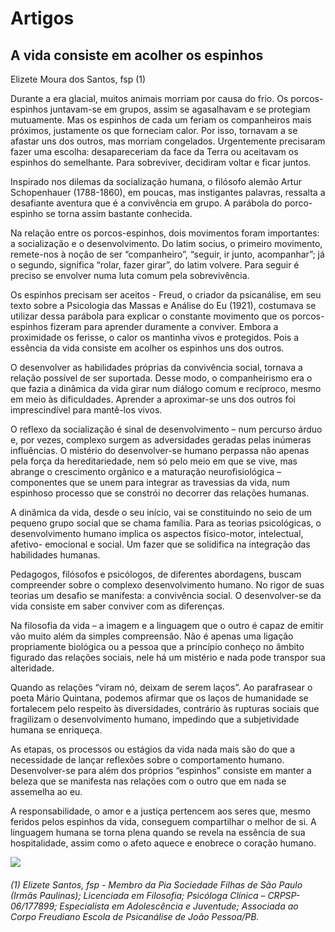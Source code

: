 # Artigos

## A vida consiste em acolher os espinhos

Elizete Moura dos Santos, fsp (1)
 
Durante a era glacial, muitos animais morriam por causa do frio. Os porcos-espinhos juntavam-se em grupos, assim se agasalhavam e se protegiam mutuamente. Mas os espinhos de cada um feriam os companheiros mais próximos, justamente os que forneciam calor. Por isso, tornavam a se afastar uns dos outros, mas morriam congelados. Urgentemente precisaram fazer uma escolha: desapareceriam da face da Terra ou aceitavam os espinhos do semelhante. Para sobreviver, decidiram voltar e ficar juntos.

Inspirado nos dilemas da socialização humana, o filósofo alemão Artur Schopenhauer (1788-1860), em poucas, mas instigantes palavras, ressalta a desafiante aventura que é a convivência em grupo. A parábola do porco- espinho se torna assim bastante conhecida.

Na relação entre os porcos-espinhos, dois movimentos foram importantes: a socialização e o desenvolvimento. Do latim socius, o primeiro movimento, remete-nos à noção de ser “companheiro”, “seguir, ir junto, acompanhar”; já o segundo, significa “rolar, fazer girar”, do latim volvere. Para seguir é preciso se envolver numa luta comum pela sobrevivência.

Os espinhos precisam ser aceitos - Freud, o criador da psicanálise, em seu texto sobre a Psicologia das Massas e Análise do Eu (1921), costumava se utilizar dessa parábola para explicar o constante movimento que os porcos-espinhos fizeram para aprender duramente a conviver. Embora a proximidade os ferisse, o calor os mantinha vivos e protegidos. Pois a essência da vida consiste em acolher os espinhos uns dos outros.

O desenvolver as habilidades próprias da convivência social, tornava a relação possível de ser suportada. Desse modo, o companheirismo era o que fazia a dinâmica da vida girar num diálogo comum e recíproco, mesmo em meio às dificuldades. Aprender a aproximar-se uns dos outros foi imprescindível para mantê-los vivos.

O reflexo da socialização é sinal de desenvolvimento – num percurso árduo e, por vezes, complexo surgem as adversidades geradas pelas inúmeras influências. O mistério do desenvolver-se humano perpassa não apenas pela força da hereditariedade, nem só pelo meio em que se vive, mas abrange o crescimento orgânico e a maturação neurofisiológica – componentes que se unem para integrar as travessias da vida, num espinhoso processo que se constrói no decorrer das relações humanas.

A dinâmica da vida, desde o seu início, vai se constituindo no seio de um pequeno grupo social que se chama família. Para as teorias psicológicas, o desenvolvimento humano implica os aspectos físico-motor, intelectual, afetivo- emocional e social. Um fazer que se solidifica na integração das habilidades humanas.

Pedagogos, filósofos e psicólogos, de diferentes abordagens, buscam compreender sobre o complexo desenvolvimento humano. No rigor de suas teorias um desafio se manifesta: a convivência social. O desenvolver-se da vida consiste em saber conviver com as diferenças.

Na filosofia da vida – a imagem e a linguagem que o outro é capaz de emitir vão muito além da simples compreensão. Não é apenas uma ligação propriamente biológica ou a pessoa que a princípio conheço no âmbito figurado das relações sociais, nele há um mistério e nada pode transpor sua alteridade.

Quando as relações “viram nó, deixam de serem laços”. Ao parafrasear o poeta Mário Quintana, podemos afirmar que os laços de humanidade se fortalecem pelo respeito às diversidades, contrário às rupturas sociais que fragilizam o desenvolvimento humano, impedindo que a subjetividade humana se enriqueça.
 
As etapas, os processos ou estágios da vida nada mais são do que a necessidade de lançar reflexões sobre o comportamento humano. Desenvolver-se para além dos próprios “espinhos” consiste em manter a beleza que se manifesta nas relações com o outro que em nada se assemelha ao eu.

A responsabilidade, o amor e a justiça pertencem aos seres que, mesmo feridos pelos espinhos da vida, conseguem compartilhar o melhor de si. A linguagem humana se torna plena quando se revela na essência de sua hospitalidade, assim como o afeto aquece e enobrece o coração humano.

![](https://github.com/institutoacolher/site/blob/master/img/elizete-2022-05-20.png)

###### (1) Elizete Santos, fsp - Membro da Pia Sociedade Filhas de São Paulo (Irmãs Paulinas); Licenciada em Filosofia; Psicóloga Clínica – CRPSP-06/177899; Especialista em Adolescência e Juventude; Associada ao Corpo Freudiano Escola de Psicanálise de João Pessoa/PB.

